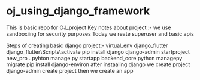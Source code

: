 # oj_using_django_framework
This is basic repo for OJ_project
Key notes about project :-
we use sandboxiing for security purposes
Today we reate superuser and basic apis


Steps of creating basic django project:-
virtual_env django_flutter
django_flutter\Scripts\activate
pip install django
django-admin startproject new_pro .
pyhton manage.py startapp backend_core
python managepy migrate
pip install django-environ
after instaaling django we create project
django-admin create project
then we create an app 
